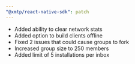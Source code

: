```yaml
---
"@xmtp/react-native-sdk": patch
---
```


- Added ability to clear network stats
- Added option to build clients offline
- Fixed 2 issues that could cause groups to fork
- Increased group size to 250 members
- Added limit of 5 installations per inbox
